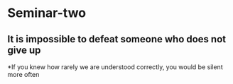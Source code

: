 # Seminar-two
## It is impossible to defeat someone who does not give up
*If you knew how rarely we are understood correctly, you would be silent more often